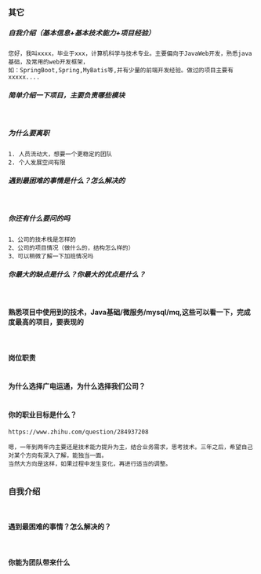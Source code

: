 ###  其它

##### 自我介绍（基本信息+基本技术能力+项目经验）

```
您好，我叫xxxx，毕业于xxx，计算机科学与技术专业。主要偏向于JavaWeb开发，熟悉java基础，及常用的web开发框架，
如：SpringBoot,Spring,MyBatis等,并有少量的前端开发经验。做过的项目主要有xxxxx....
```

##### 简单介绍一下项目，主要负责哪些模块

```


```



##### 为什么要离职

```
1. 人员流动大，想要一个更稳定的团队
2. 个人发展空间有限
```

##### 遇到最困难的事情是什么？怎么解决的

```


```

##### 你还有什么要问的吗

```
1、公司的技术栈是怎样的
2、公司的项目情况（做什么的，结构怎么样的）
3、可以稍微了解一下加班情况吗

```

##### 你最大的缺点是什么？你最大的优点是什么？

```


```

#### 熟悉项目中使用到的技术，Java基础/微服务/mysql/mq,这些可以看一下，完成度最高的项目，要表现的

```


```



#### 岗位职责

```

```

#### 为什么选择广电运通，为什么选择我们公司？

```

```

#### 你的职业目标是什么？

```
https://www.zhihu.com/question/284937208

嗯，一年到两年内主要还是技术能力提升为主，结合业务需求，思考技术。三年之后，希望自己对某个方向有深入了解，能独当一面。
当然大方向是这样，如果过程中发生变化，再进行适当的调整。


```

### 自我介绍

```
   
```

#### 遇到最困难的事情？怎么解决的？

```
  
```

#### 你能为团队带来什么

```

```

